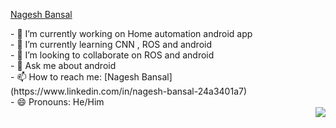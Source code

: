 [Nagesh Bansal](https://www.linkedin.com/in/nagesh-bansal-24a3401a7)
<p>
<p align="left">
- 🔭 I’m currently working on  Home automation android app<br>
- 🌱 I’m currently learning  CNN , ROS and android <br>
- 👯 I’m looking to collaborate on ROS and android<br>
- 💬 Ask me about android <br>
- 📫 How to reach me: [Nagesh Bansal](https://www.linkedin.com/in/nagesh-bansal-24a3401a7) <br>
- 😄 Pronouns: He/Him<br>

  
<img src="https://media.giphy.com/media/M9gbBd9nbDrOTu1Mqx/giphy.gif" align="right"/>

</p>
</p>
